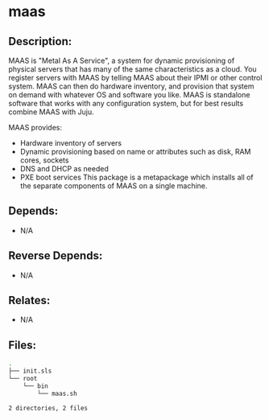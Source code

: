 # maas

## Description:

MAAS is "Metal As A Service", a system for dynamic provisioning of physical servers that has many of the same characteristics as a cloud.  You register servers with MAAS by telling MAAS about their IPMI or other control system. MAAS can then do hardware inventory, and provision that system on demand with whatever OS and software you like.  MAAS is standalone software that works with any configuration system, but for best results combine MAAS with Juju.

MAAS provides:
* Hardware inventory of servers
* Dynamic provisioning based on name or attributes such as disk, RAM cores, sockets
* DNS and DHCP as needed
* PXE boot services
This package is a metapackage which installs all of the separate components of MAAS on a single machine.

## Depends:

  -  N/A

## Reverse Depends:

  -  N/A

## Relates:

  -  N/A

## Files:

```bash
.
├── init.sls
└── root
    └── bin
        └── maas.sh

2 directories, 2 files
```
